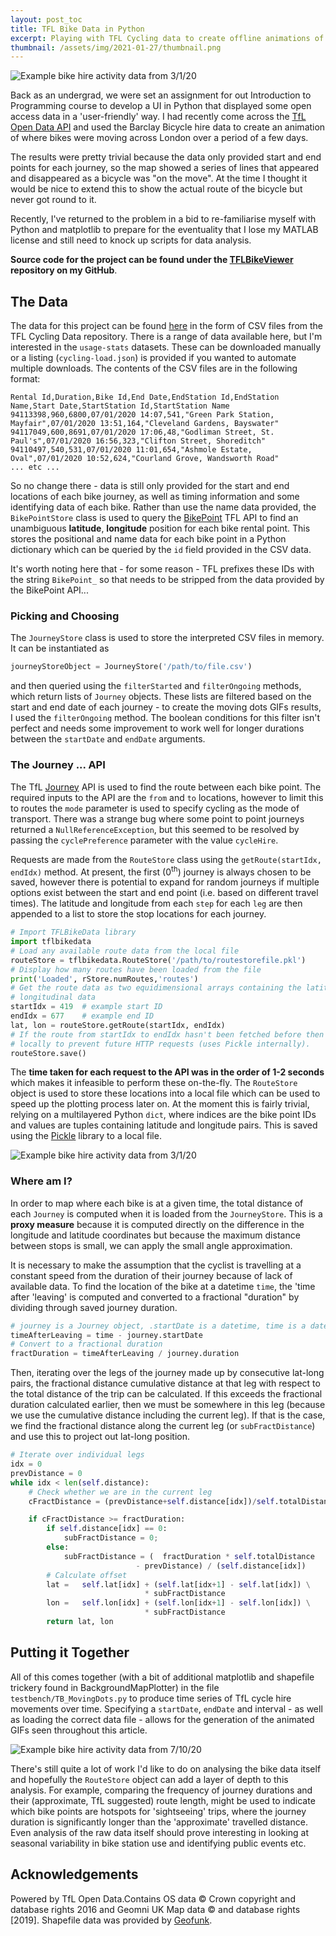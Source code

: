 ```yaml
---
layout: post_toc
title: TFL Bike Data in Python
excerpt: Playing with TFL Cycling data to create offline animations of hire-bike activity.
thumbnail: /assets/img/2021-01-27/thumbnail.png
---
```

<img src="/assets/img/2021-01-27/03012020073000_point.gif" alt="Example bike hire activity data from 3/1/20" />

Back as an undergrad, we were set an assignment for out Introduction to
Programming course to develop a UI in Python that displayed some open access
data in a 'user-friendly' way.  I had recently come across the [TfL Open Data
API](https://tfl.gov.uk/info-for/open-data-users/) and used the Barclay Bicycle
hire data to create an animation of where bikes were moving across London over
a period of a few days.

The results were pretty trivial because the data only provided start and end
points for each journey, so the map showed a series of lines that appeared and
disappeared as a bicycle was "on the move".  At the time I thought it would be
nice to extend this to show the actual route of the bicycle but never got round
to it.

Recently, I've returned to the problem in a bid to re-familiarise myself with
Python and matplotlib to prepare for the eventuality that I lose my MATLAB
license and still need to knock up scripts for data analysis.

**Source code for the project can be found under the [TFLBikeViewer](https://github.com/jonodhawkins/TFLBikeViewer)
repository on my GitHub**.

## The Data
The data for this project can be found [here](https://cycling.data.tfl.gov.uk/)
in the form of CSV files from the TFL Cycling Data repository.  There is a range
of data available here, but I'm interested in the `usage-stats` datasets.  These
can be downloaded manually or a listing (`cycling-load.json`) is provided if you
wanted to automate multiple downloads.  The contents of the CSV files are in the
following format:

```
Rental Id,Duration,Bike Id,End Date,EndStation Id,EndStation Name,Start Date,StartStation Id,StartStation Name
94113398,960,6800,07/01/2020 14:07,541,"Green Park Station, Mayfair",07/01/2020 13:51,164,"Cleveland Gardens, Bayswater"
94117049,600,8691,07/01/2020 17:06,48,"Godliman Street, St. Paul's",07/01/2020 16:56,323,"Clifton Street, Shoreditch"
94110497,540,531,07/01/2020 11:01,654,"Ashmole Estate, Oval",07/01/2020 10:52,624,"Courland Grove, Wandsworth Road"
... etc ...
```

So no change there - data is still only provided for the start and end
locations of each bike journey, as well as timing information and some
identifying data of each bike.  Rather than use the name data provided, the
`BikePointStore` class is used to query the [BikePoint](https://api-portal.tfl.gov.uk/api-details#api=BikePoint)
TFL API to find an unambiguous **latitude**, **longitude** position for each
bike rental point.  This stores the positional and name data for each bike point
in a Python dictionary which can be queried by the `id` field provided in the
CSV data.

It's worth noting here that - for some reason - TFL prefixes these IDs
with the string `BikePoint_` so that needs to be stripped from the data provided
by the BikePoint API...

### Picking and Choosing
The `JourneyStore` class is used to store the interpreted CSV files in memory.
It can be instantiated as

```python
journeyStoreObject = JourneyStore('/path/to/file.csv')
```

and then queried using the `filterStarted` and `filterOngoing` methods, which
return lists of `Journey` objects.  These lists are filtered based on the start
and end date of each journey - to create the moving dots GIFs results, I used
the `filterOngoing` method.  The boolean conditions for this filter isn't
perfect and needs some improvement to work well for longer durations between the
`startDate` and `endDate` arguments.

### The Journey ... API
The TfL [Journey](https://api-portal.tfl.gov.uk/api-details#api=Journey) API is
used to find the route between each bike point.  The required inputs to the API
are the `from` and `to` locations, however to limit this to routes the `mode`
parameter is used to specify cycling as the mode of transport.  There was a
strange bug where some point to point journeys returned a
`NullReferenceException`, but this seemed to be resolved by passing the
`cyclePreference` parameter with the value `cycleHire`.  

Requests are made from the `RouteStore` class using the `getRoute(startIdx, endIdx)`
method. At present, the first (0<sup>th</sup>) journey is always chosen to be
saved, however there is potential to expand for random journeys if multiple
options exist between the start and end point (i.e. based on different travel
times).  The latitude and longitude from each `step` for each `leg` are then
appended to a list to store the stop locations for each journey.

```python
# Import TFLBikeData library
import tflbikedata
# Load any available route data from the local file
routeStore = tflbikedata.RouteStore('/path/to/routestorefile.pkl')
# Display how many routes have been loaded from the file
print('Loaded', rStore.numRoutes,'routes')
# Get the route data as two equidimensional arrays containing the latitude and
# longitudinal data
startIdx = 419  # example start ID
endIdx = 677    # example end ID
lat, lon = routeStore.getRoute(startIdx, endIdx)
# If the route from startIdx to endIdx hasn't been fetched before then save it
# locally to prevent future HTTP requests (uses Pickle internally).
routeStore.save()
```

The **time taken for each request to the API was in the order of 1-2 seconds**
which makes it infeasible to perform these on-the-fly.  The `RouteStore` object
is used to store these locations into a local file which can be used to speed
up the plotting process later on.  At the moment this is fairly trivial, relying
on a multilayered Python `dict`, where indices are the bike point IDs and values
are tuples containing latitude and longitude pairs.  This is saved using the
[Pickle](https://docs.python.org/3/library/pickle.html) library to a local file.

<img src="/assets/img/2021-01-27/03012020083000_point.gif" alt="Example bike hire activity data from 3/1/20" />

### Where am I?
In order to map where each bike is at a given time, the total distance of each
`Journey` is computed when it is loaded from the `JourneyStore`.  This is a
**proxy measure** because it is computed directly on the difference in the
longitude and latitude coordinates but because the maximum distance between
stops is small, we can apply the small angle approximation.

It is necessary to make the assumption that the cyclist is travelling at a
constant speed from the duration of their journey because of lack of available
data.  To find the location of the bike at a datetime `time`, the 'time after
'leaving' is computed and converted to a fractional "duration" by dividing
through saved journey duration.

```python
# journey is a Journey object, .startDate is a datetime, time is a datetime
timeAfterLeaving = time - journey.startDate
# Convert to a fractional duration
fractDuration = timeAfterLeaving / journey.duration
```

Then, iterating over the legs of the journey made up by consecutive lat-long
pairs, the fractional distance cumulative distance at that leg with respect to
the total distance of the trip can be calculated.  If this exceeds the
fractional duration calculated earlier, then we must be somewhere in this leg
(because we use the cumulative distance including the current leg).  If that is
the case, we find the fractional distance along the current leg (or
`subFractDistance`) and use this to project out lat-long position.

```python
# Iterate over individual legs
idx = 0
prevDistance = 0
while idx < len(self.distance):
    # Check whether we are in the current leg
    cFractDistance = (prevDistance+self.distance[idx])/self.totalDistance

    if cFractDistance >= fractDuration:
        if self.distance[idx] == 0:
            subFractDistance = 0;
        else:
            subFractDistance = (  fractDuration * self.totalDistance
                            - prevDistance) / (self.distance[idx])
        # Calculate offset
        lat =   self.lat[idx] + (self.lat[idx+1] - self.lat[idx]) \
                              * subFractDistance
        lon =   self.lon[idx] + (self.lon[idx+1] - self.lon[idx]) \
                              * subFractDistance
        return lat, lon
```

## Putting it Together
All of this comes together (with a bit of additional matplotlib and shapefile
trickery found in BackgroundMapPlotter) in the file `testbench/TB_MovingDots.py`
to produce time series of TfL cycle hire movements over time.  Specifying a
`startDate`, `endDate` and interval - as well as loading the correct data file -
allows for the generation of the animated GIFs seen throughout this article.

<img src="/assets/img/2021-01-27/07092020163000_point.gif" alt="Example bike hire activity data from 7/10/20" />

There's still quite a lot of work I'd like to do on analysing the bike data
itself and hopefully the `RouteStore` object can add a layer of depth to this
analysis.  For example, comparing the frequency of journey durations and their
(approximate, TfL suggested) route length, might be used to indicate which bike
points are hotspots for 'sightseeing' trips, where the journey duration is
significantly longer than the 'approximate' travelled distance.  Even analysis
of the raw data itself should prove interesting in looking at seasonal
variability in bike station use and identifying public events etc.

## Acknowledgements
Powered by TfL Open Data.Contains OS data © Crown copyright and database
rights 2016 and Geomni UK Map data © and database rights [2019].  Shapefile
data was provided by [Geofunk](https://download.geofabrik.de/europe/great-britain/england/greater-london.html).
